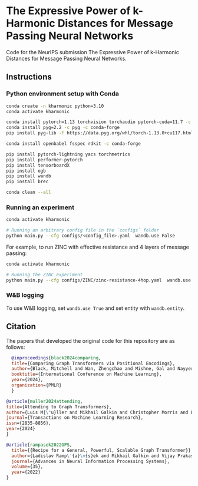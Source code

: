 # The Expressive Power of k-Harmonic Distances for Message Passing Neural Networks

Code for the NeurIPS submission The Expressive Power of k-Harmonic Distances for Message Passing Neural Networks.


## Instructions

### Python environment setup with Conda

```bash
conda create -n kharmonic python=3.10
conda activate kharmonic

conda install pytorch=1.13 torchvision torchaudio pytorch-cuda=11.7 -c pytorch -c nvidia
conda install pyg=2.2 -c pyg -c conda-forge
pip install pyg-lib -f https://data.pyg.org/whl/torch-1.13.0+cu117.html

conda install openbabel fsspec rdkit -c conda-forge

pip install pytorch-lightning yacs torchmetrics
pip install performer-pytorch
pip install tensorboardX
pip install ogb
pip install wandb
pip install brec

conda clean --all
```

### Running an experiment
```bash
conda activate kharmonic

# Running an arbitrary config file in the `configs` folder
python main.py --cfg configs/<config_file>.yaml  wandb.use False
```

For example, to run ZINC with effective resistance and 4 layers of message passing:
```bash
conda activate kharmonic

# Running the ZINC experiment
python main.py --cfg configs/ZINC/zinc-resistance-4hop.yaml  wandb.use False
```

### W&B logging
To use W&B logging, set `wandb.use True` and set entity with `wandb.entity`.


## Citation
The papers that developed the original code for this repository are as follows: 

```bibtex
  @inproceedings{black2024comparing,
  title={Comparing Graph Transformers via Positional Encodings},
  author={Black, Mitchell and Wan, Zhengchao and Mishne, Gal and Nayyeri, Amir and Wang, Yusu},
  booktitle={International Conference on Machine Learning},
  year={2024},
  organization={PMLR}
  }
```

```bibtex
@article{muller2024attending,
title={Attending to Graph Transformers},
author={Luis M{\"u}ller and Mikhail Galkin and Christopher Morris and Ladislav Ramp{\'a}{\v{s}}ek},
journal={Transactions on Machine Learning Research},
issn={2835-8856},
year={2024}
}
```
```bibtex
@article{rampasek2022GPS,
  title={{Recipe for a General, Powerful, Scalable Graph Transformer}}, 
  author={Ladislav Ramp\'{a}\v{s}ek and Mikhail Galkin and Vijay Prakash Dwivedi and Anh Tuan Luu and Guy Wolf and Dominique Beaini},
  journal={Advances in Neural Information Processing Systems},
  volume={35},
  year={2022}
}
```


